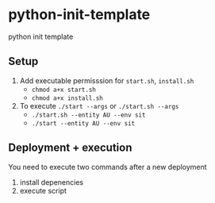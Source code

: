 # python-init-template
python init template

## Setup

1. Add executable permisssion for `start.sh`, `install.sh`
   - `chmod a+x start.sh`
   - `chmod a+x install.sh`
2. To execute `./start --args` or `./start.sh --args`
   - `./start.sh --entity AU --env sit`
   - `./start --entity AU --env sit`

## Deployment + execution
You need to execute two commands after a new deployment
1. install depenencies
2. execute script